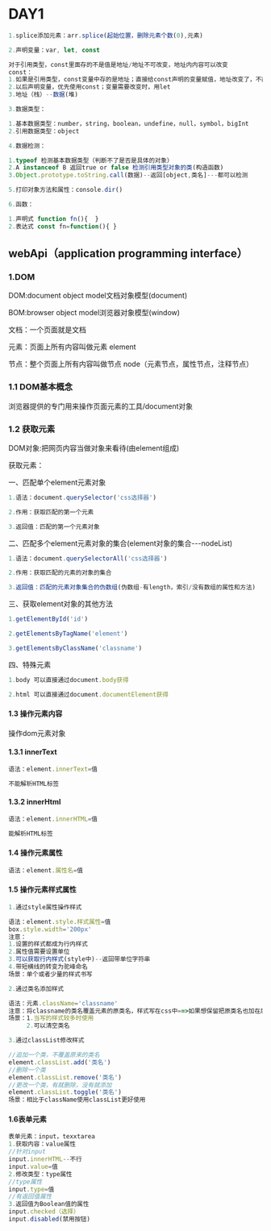 # DAY1

```js
1.splice添加元素：arr.splice(起始位置，删除元素个数(0),元素)

2.声明变量：var, let, const

对于引用类型，const里面存的不是值是地址/地址不可改变，地址内内容可以改变
const：
1.如果是引用类型，const变量中存的是地址；直接给const声明的变量赋值，地址改变了，不能这么操作（使用方法是修改地址中的数据）
2.以后声明变量，优先使用const；变量需要改变时，用let
3.地址（栈）--数据(堆)

3.数据类型：

1.基本数据类型：number，string，boolean，undefine，null，symbol，bigInt
2.引用数据类型：object

4.数据检测：

1.typeof 检测基本数据类型（判断不了是否是具体的对象）
2.A instanceof B 返回true or false 检测引用类型对象的类(构造函数)
3.Object.prototype.toString.call(数据)--返回[object,类名]---都可以检测

5.打印对象方法和属性：console.dir()

6.函数：

1.声明式 function fn(){  }
2.表达式 const fn=function(){ }
```



## webApi（application programming interface）

### **1.DOM**

DOM:document object model文档对象模型(document)

BOM:browser object model浏览器对象模型(window)

文档：一个页面就是文档

元素：页面上所有内容叫做元素 element

节点：整个页面上所有内容叫做节点 node（元素节点，属性节点，注释节点）

### **1.1 DOM基本概念**

浏览器提供的专门用来操作页面元素的工具/document对象

### **1.2 获取元素**

DOM对象:把网页内容当做对象来看待(由element组成)

获取元素：

一、匹配单个element元素对象

```js
1.语法：document.querySelector('css选择器')

2.作用：获取匹配的第一个元素

3.返回值：匹配的第一个元素对象
```

二、匹配多个element元素对象的集合(element对象的集合---nodeList)

```js
1.语法：document.querySelectorAll('css选择器')

2.作用：获取匹配的元素的对象的集合

3.返回值：匹配的元素对象集合的伪数组(伪数组-有length，索引/没有数组的属性和方法)
```

三、获取element对象的其他方法

```js
1.getElementById('id')

2.getElementsByTagName('element')

3.getElementsByClassName('classname')
```

四、特殊元素

```js
1.body 可以直接通过document.body获得

2.html 可以直接通过document.documentElement获得
```

#### 1.3 操作元素内容

操作dom元素对象

#### 1.3.1 innerText

```js
语法：element.innerText=值

不能解析HTML标签
```

#### 1.3.2 innerHtml

```js
语法：element.innerHTML=值

能解析HTML标签
```



#### 1.4 操作元素属性

```js
语法：element.属性名=值
```

#### 1.5 操作元素样式属性

```js
1.通过style属性操作样式

语法：element.style.样式属性=值
box.style.width='200px'
注意：
1.设置的样式都成为行内样式
2.属性值需要设置单位
3.可以获取行内样式(style中)--返回带单位字符串
4.带短横线的转变为驼峰命名
场景：单个或者少量的样式书写
```

```js
2.通过类名添加样式

语法：元素.className='classname'
注意：将classname的类名覆盖元素的原类名，样式写在css中==>如果想保留把原类名也加在后面
场景：1.当写的样式较多时使用
	 2.可以清空类名
```

```js
3.通过classList修改样式

//追加一个类，不覆盖原来的类名
element.classList.add('类名')
//删除一个类
element.classList.remove('类名')
//更改一个类，有就删除，没有就添加
element.classList.toggle('类名')
场景：相比于className使用classList更好使用
```

#### 1.6表单元素

```js
表单元素：input，texxtarea
1.获取内容：value属性
//针对input
input.innerHTML--不行
input.value=值
2.修改类型：type属性
//type属性
input.type=值
//有返回值属性
3.返回值为Boolean值的属性
input.checked（选择） 
input.disabled(禁用按钮)
```



